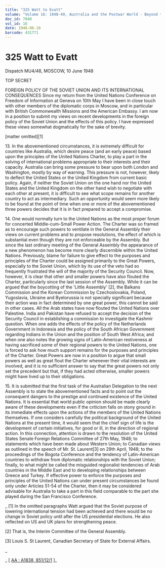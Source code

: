 ```yaml
---
title: "325 Watt to Evatt"
volume: "Volume 16: 1948-49, Australia and the Postwar World - Beyond the Region"
doc_id: 7040
vol_id: 16
date: 1948-06-10
barcode: 431771
---
```


# 325 Watt to Evatt

Dispatch MU4/48, MOSCOW, 10 June 1948

TOP SECRET

FOREIGN POLICY OF THE SOVIET UNION AND ITS INTERNATIONAL CONSEQUENCES Since my return from the United Nations Conference on Freedom of Information at Geneva on 10th May I have been in close touch with other members of the diplomatic corps in Moscow, and in particular with British Commonwealth Missions and the American Embassy. I am now in a position to submit my views on recent developments in the foreign policy of the Soviet Union and the effects of this policy. I have expressed these views somewhat dogmatically for the sake of brevity.

[matter omitted][1]

13\. In the abovementioned circumstances, it is extremely difficult for countries like Australia, which desire peace (and an early peace) based upon the principles of the United Nations Charter, to play a part in the solving of international problems appropriate to their interests and their capacity. Australia can bring some pressure to bear upon both London and Washington, mostly by way of warning. This pressure is not, however, likely to deflect the United States or the United Kingdom from current basic policy. Again, if neither the Soviet Union on the one hand nor the United States and the United Kingdom on the other hand wish to negotiate with each other at present, it is difficult to see what scope remains for another country to act as intermediary. Such an opportunity would seem more likely to be found at the point of time when one or more of the abovementioned three powers decides that it is in fact prepared to accept a compromise.

14\. One would normally turn to the United Nations as the most proper forum for concerted Middle-cum-Small Power Action. The Charter was so framed as to encourage such powers to ventilate in the General Assembly their views on current problems and to propose resolutions, the effect of which is substantial even though they are not enforceable by the Assembly. But since the last ordinary meeting of the General Assembly the appearance of a new phenomenon has become more clearly discernible within the United Nations. Previously, blame for failure to give effect to the purposes and principles of the Charter could be assigned primarily to the Great Powers, especially to the Soviet Union, which by its use of the veto had so frequently frustrated the will of the majority of the Security Council. Now, however, it is clear that other and smaller powers have also flouted the Charter, particularly since the last session of the Assembly. While it can be argued that the boycotting of the 'Little Assembly' [2], the Balkans Commission and the Korean Commission by Czechoslovakia, Poland, Yugoslavia, Ukraine and Byelorussia is not specially significant because their action was in fact determined by one great power, this cannot be said in other cases. All the Arab states have now flouted the United Nations over Palestine. India and Pakistan have refused to accept the decision of the Security Council in establishing a commission to investigate the Kashmir question. When one adds the effects of the policy of the Netherlands Government in Indonesia and the policy of the South African Government regarding Indians in the Union and the position of South West Africa; and when one also notes the growing signs of Latin-American restiveness at having sacrificed some of their regional powers to the United Nations, one is forced to ask how much support remains for the purposes and principles of the Charter. Great Powers are now in a position to argue that small powers as well as great flout the Charter whenever their vital interests are involved, and it is no sufficient answer to say that the great powers not only set the precedent but that, if they had acted otherwise, smaller powers might have lived up to their obligations.

15\. It is submitted that the first task of the Australian Delegation to the next Assembly is to state the abovementioned facts and to point out the consequent dangers to the prestige and continued existence of the United Nations. It is essential that world public opinion should be made clearly aware of these developments even if the criticism falls on stony ground in its immediate effects upon the actions of the members of the United Nations themselves. If one considers carefully the political background of the United Nations at the present time, it would seem that the chief sign of life is the development of certain initiatives, for good or ill, in the direction of regional action. In this connection, attention is drawn to the resolution of the United States Senate Foreign Relations Committee of 27th May, 1948; to statements which have been made about Western Union; to Canadian views as outlined in the speech of Mr. St. Laurent[3] on 29th April, 1948; to the proceedings of the Bogota Conference and the tendency of Latin-American countries to withdraw from diplomatic relationships with the Soviet Union; finally, to what might be called the misguided regionalist tendencies of Arab countries in the Middle East and to developing relationships between Greece and Turkey. If effective power to enforce the purposes and principles of the United Nations can under present circumstances be found only under Articles 51-54 of the Charter, then it may be considered advisable for Australia to take a part in this field comparable to the part she played during the San Francisco Conference.

_ [1] In the omitted paragraphs Watt argued that the Soviet purpose of lowering international tension had been achieved and there would be no change in Soviet policy until after the US presidential elections. He also reflected on US and UK plans for strengthening peace.

[2] That is, the Interim Committee of the General Assembly.

[3] Louis S. St Laurent, Canadian Secretary of State for External Affairs.

_

_ [ [AA : A1838, 851/12/1](http://www.naa.gov.au/cgi-bin/Search?O=I&Number=431771) ]_
